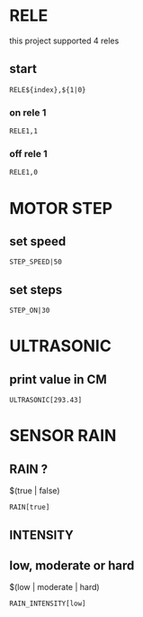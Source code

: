 
# RELE
this project supported 4 reles
## start
```
RELE${index},${1|0}
```
### on rele 1
```
RELE1,1
```

### off rele 1
```
RELE1,0
```

# MOTOR STEP
## set speed
```
STEP_SPEED|50
```

## set steps
```
STEP_ON|30
```

# ULTRASONIC
## print value in CM
```
ULTRASONIC[293.43]
```

# SENSOR RAIN
## RAIN ?
$(true | false)

```
RAIN[true]
```

## INTENSITY
## low, moderate or hard
$(low | moderate | hard)

```
RAIN_INTENSITY[low]
```

